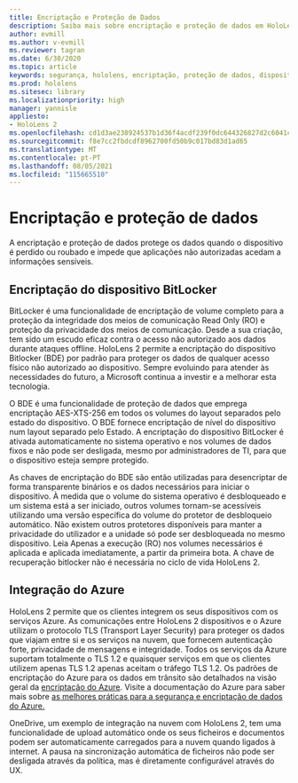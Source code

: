 ```yaml
---
title: Encriptação e Proteção de Dados
description: Saiba mais sobre encriptação e proteção de dados em HoloLens 2 dispositivos, incluindo a integração bitLocker e Azure.
author: evmill
ms.author: v-evmill
ms.reviewer: tagran
ms.date: 6/30/2020
ms.topic: article
keywords: segurança, hololens, encriptação, proteção de dados, dispositivo BitLocker, BitLocker, bitlocker, encriptação bitlocker, integração azure,
ms.prod: hololens
ms.sitesec: library
ms.localizationpriority: high
manager: yannisle
appliesto:
- HoloLens 2
ms.openlocfilehash: cd1d3ae238924537b1d36f4acdf239f0dc644326827d2c6041ceb94b013b3801
ms.sourcegitcommit: f8e7cc2fbdcdf8962700fd50b9c017bd83d1ad65
ms.translationtype: MT
ms.contentlocale: pt-PT
ms.lasthandoff: 08/05/2021
ms.locfileid: "115665510"
---
```

# <a name="encryption-and-data-protection"></a>Encriptação e proteção de dados

A encriptação e proteção de dados protege os dados quando o dispositivo é perdido ou roubado e impede que aplicações não autorizadas acedam a informações sensíveis.

## <a name="bitlocker-device-encryption"></a>Encriptação do dispositivo BitLocker

BitLocker é uma funcionalidade de encriptação de volume completo para a proteção da integridade dos meios de comunicação Read Only (RO) e proteção da privacidade dos meios de comunicação.  Desde a sua criação, tem sido um escudo eficaz contra o acesso não autorizado aos dados durante ataques offline. HoloLens 2 permite a encriptação do dispositivo Bitlocker (BDE) por padrão para proteger os dados de qualquer acesso físico não autorizado ao dispositivo. Sempre evoluindo para atender às necessidades do futuro, a Microsoft continua a investir e a melhorar esta tecnologia.

O BDE é uma funcionalidade de proteção de dados que emprega encriptação AES-XTS-256 em todos os volumes do layout separados pelo estado do dispositivo. O BDE fornece encriptação de nível do dispositivo num layout separado pelo Estado. A encriptação do dispositivo BitLocker é ativada automaticamente no sistema operativo e nos volumes de dados fixos e não pode ser desligada, mesmo por administradores de TI, para que o dispositivo esteja sempre protegido.

As chaves de encriptação do BDE são então utilizadas para desencriptar de forma transparente binários e os dados necessários para iniciar o dispositivo. À medida que o volume do sistema operativo é desbloqueado e um sistema está a ser iniciado, outros volumes tornam-se acessíveis utilizando uma versão específica do volume do protetor de desbloqueio automático. Não existem outros protetores disponíveis para manter a privacidade do utilizador e a unidade só pode ser desbloqueada no mesmo dispositivo. Leia Apenas a execução (RO) nos volumes necessários é aplicada e aplicada imediatamente, a partir da primeira bota. A chave de recuperação bitlocker não é necessária no ciclo de vida HoloLens 2.

## <a name="azure-integration"></a>Integração do Azure 

HoloLens 2 permite que os clientes integrem os seus dispositivos com os serviços Azure. As comunicações entre HoloLens 2 dispositivos e o Azure utilizam o protocolo TLS (Transport Layer Security) para proteger os dados que viajam entre si e os serviços na nuvem, que fornecem autenticação forte, privacidade de mensagens e integridade. Todos os serviços da Azure suportam totalmente o TLS 1.2 e quaisquer serviços em que os clientes utilizem apenas TLS 1.2 apenas aceitam o tráfego TLS 1.2. Os padrões de encriptação do Azure para os dados em trânsito são detalhados na visão geral da [encriptação do Azure](/azure/security/fundamentals/encryption-overview). Visite a documentação do Azure para saber mais sobre [as melhores práticas para a segurança e encriptação de dados do Azure.](/azure/security/fundamentals/data-encryption-best-practices) 

OneDrive, um exemplo de integração na nuvem com HoloLens 2, tem uma funcionalidade de upload automático onde os seus ficheiros e documentos podem ser automaticamente carregados para a nuvem quando ligados à internet. A pausa na sincronização automática de ficheiros não pode ser desligada através da política, mas é diretamente configurável através do UX. 
